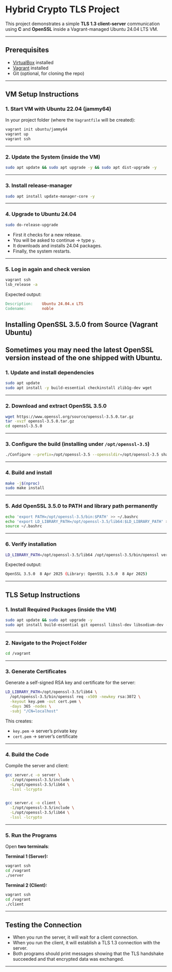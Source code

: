 # Hybrid Crypto TLS Project

This project demonstrates a simple **TLS 1.3 client-server** communication using **C** and **OpenSSL** inside a Vagrant-managed Ubuntu 24.04 LTS VM.

---

## Prerequisites
- [VirtualBox](https://www.virtualbox.org/) installed  
- [Vagrant](https://developer.hashicorp.com/vagrant/downloads) installed  
- Git (optional, for cloning the repo)

---

## VM Setup Instructions

### 1. Start VM with Ubuntu 22.04 (jammy64)
In your project folder (where the `Vagrantfile` will be created):

```bash
vagrant init ubuntu/jammy64
vagrant up
vagrant ssh
```

---

### 2. Update the System (inside the VM)

```bash
sudo apt update && sudo apt upgrade -y && sudo apt dist-upgrade -y
```

---

### 3. Install release-manager

```bash
sudo apt install update-manager-core -y
```

---

### 4. Upgrade to Ubuntu 24.04

```bash
sudo do-release-upgrade
```

- First it checks for a new release.  
- You will be asked to continue → type `y`.  
- It downloads and installs 24.04 packages.  
- Finally, the system restarts.  

---

### 5. Log in again and check version

```bash
vagrant ssh
lsb_release -a
```

Expected output:

```makefile
Description:    Ubuntu 24.04.x LTS
Codename:       noble
```
## Installing OpenSSL 3.5.0 from Source (Vagrant Ubuntu)

Sometimes you may need the latest OpenSSL version instead of the one shipped with Ubuntu.  
---

### 1. Update and install dependencies

```bash
sudo apt update
sudo apt install -y build-essential checkinstall zlib1g-dev wget
```

---

### 2. Download and extract OpenSSL 3.5.0

```bash
wget https://www.openssl.org/source/openssl-3.5.0.tar.gz
tar -xvzf openssl-3.5.0.tar.gz
cd openssl-3.5.0
```

---

### 3. Configure the build (installing under `/opt/openssl-3.5`)

```bash
./Configure --prefix=/opt/openssl-3.5 --openssldir=/opt/openssl-3.5 shared zlib
```

---

### 4. Build and install

```bash
make -j$(nproc)
sudo make install
```

---

### 5. Add OpenSSL 3.5.0 to PATH and library path permanently

```bash
echo 'export PATH=/opt/openssl-3.5/bin:$PATH' >> ~/.bashrc
echo 'export LD_LIBRARY_PATH=/opt/openssl-3.5/lib64:$LD_LIBRARY_PATH' >> ~/.bashrc
source ~/.bashrc
```

---

### 6. Verify installation
```bash
LD_LIBRARY_PATH=/opt/openssl-3.5/lib64 /opt/openssl-3.5/bin/openssl version
```

Expected output:

```bash
OpenSSL 3.5.0  8 Apr 2025 (Library: OpenSSL 3.5.0  8 Apr 2025)
```
---

## TLS Setup Instructions

### 1. Install Required Packages (inside the VM)

```bash
sudo apt update && sudo apt upgrade -y
sudo apt install build-essential git openssl libssl-dev libsodium-dev -y
```

---

### 2. Navigate to the Project Folder

```bash
cd /vagrant
```

---

### 3. Generate Certificates
Generate a self-signed RSA key and certificate for the server:

```bash
LD_LIBRARY_PATH=/opt/openssl-3.5/lib64 \
  /opt/openssl-3.5/bin/openssl req -x509 -newkey rsa:3072 \
  -keyout key.pem -out cert.pem \
  -days 365 -nodes \
  -subj "/CN=localhost"
```

This creates:  
- `key.pem` → server’s private key  
- `cert.pem` → server’s certificate  

---

### 4. Build the Code
Compile the server and client:

```bash
gcc server.c -o server \
  -I/opt/openssl-3.5/include \
  -L/opt/openssl-3.5/lib64 \
  -lssl -lcrypto


gcc server.c -o client \
  -I/opt/openssl-3.5/include \
  -L/opt/openssl-3.5/lib64 \
  -lssl -lcrypto

```

---

### 5. Run the Programs

Open **two terminals**:

**Terminal 1 (Server):**
```bash
vagrant ssh
cd /vagrant
./server
```

**Terminal 2 (Client):**
```bash
vagrant ssh
cd /vagrant
./client
```

---

## Testing the Connection
- When you run the server, it will wait for a client connection.  
- When you run the client, it will establish a TLS 1.3 connection with the server.  
- Both programs should print messages showing that the TLS handshake succeeded and that encrypted data was exchanged.

---
